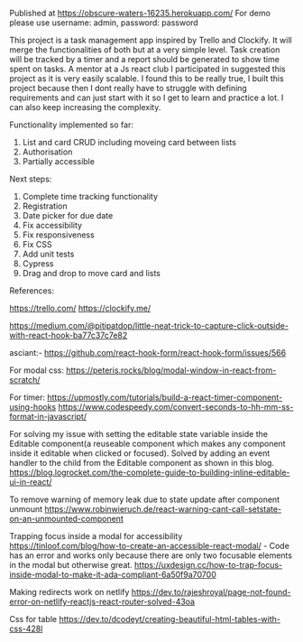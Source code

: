 Published at https://obscure-waters-16235.herokuapp.com/
For demo please use username: admin, password: password

This project is a task management app inspired by Trello and Clockify. 
It will merge the functionalities of both but at a very simple level. Task creation will be tracked by a timer and a report should be generated to show time spent on tasks. 
A mentor at a Js react club I participated in suggested this project as it is very easily scalable. I found this to be really true, I built this project because then I dont really have to struggle with defining requirements and can just start with it so I get to learn and practice a lot. I can also keep increasing the complexity.

Functionality implemented so far: 
1. List and card CRUD including moveing card between lists
2. Authorisation
3. Partially accessible

Next steps:
1. Complete time tracking functionality
2. Registration
3. Date picker for due date
4. Fix accessibility
5. Fix responsiveness
6. Fix CSS
7. Add unit tests
8. Cypress
9. Drag and drop to move card and lists

References:

https://trello.com/
https://clockify.me/

https://medium.com/@pitipatdop/little-neat-trick-to-capture-click-outside-with-react-hook-ba77c37c7e82

asciant:- https://github.com/react-hook-form/react-hook-form/issues/566

For modal css:
https://peteris.rocks/blog/modal-window-in-react-from-scratch/

For timer:
https://upmostly.com/tutorials/build-a-react-timer-component-using-hooks
https://www.codespeedy.com/convert-seconds-to-hh-mm-ss-format-in-javascript/

For solving my issue with setting the editable state variable inside the Editable component(a reuseable component which makes any component inside it editable when clicked or focused). Solved by adding an event handler to the child from the Editable component as shown in this blog.
https://blog.logrocket.com/the-complete-guide-to-building-inline-editable-ui-in-react/

To remove warning of memory leak due to state update after component unmount
https://www.robinwieruch.de/react-warning-cant-call-setstate-on-an-unmounted-component

Trapping focus inside a modal for accessibility
https://tinloof.com/blog/how-to-create-an-accessible-react-modal/ - Code has an error and works only because there are only two focusable elements in the modal but otherwise great.
https://uxdesign.cc/how-to-trap-focus-inside-modal-to-make-it-ada-compliant-6a50f9a70700

Making redirects work on netlify
https://dev.to/rajeshroyal/page-not-found-error-on-netlify-reactjs-react-router-solved-43oa

Css for table
https://dev.to/dcodeyt/creating-beautiful-html-tables-with-css-428l

